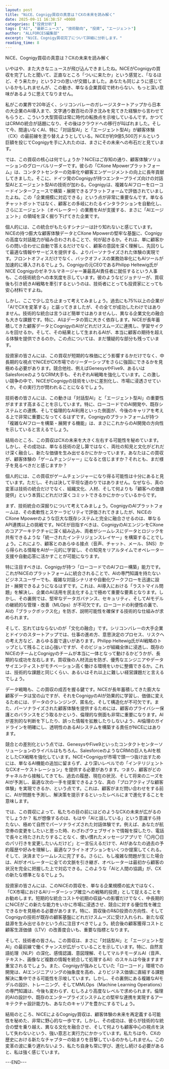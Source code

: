 ```yaml
---
layout: post
title: "NiCE、Cognigy買収の真意は？CXの未来を読み解く"
date: 2025-09-11 16:38:57 +0000
categories: ["投資分析"]
tags: ["AI", "最新ニュース", "技術動向", "投資", "エージェント"]
author: "ALLFORCES編集部"
excerpt: "NiCE、Cognigy買収完了について詳細に分析します。"
reading_time: 8
---
```


NiCE、Cognigy買収の真意は？CXの未来を読み解く

いやはや、また大きなニュースが飛び込んできましたね。NiCEがCognigyの買収を完了したと聞いて、正直なところ「ついに来たか」という感覚と、「なるほど、そう来たか」という2つの思いが交錯しました。あなたも同じように感じているかもしれませんが、この動き、単なる企業買収で終わらない、もっと深い意味があるように思えてなりません。

私がこの業界で20年近く、シリコンバレーのガレージスタートアップから日本の大企業のAI導入まで、文字通り数百社の浮き沈みを見てきた経験から言わせてもらうと、こういう大型買収は常に時代の転換点を示唆しているんです。かつてはCRMの統合が話題になり、その後はクラウドへの移行が叫ばれました。そして今、間違いなくAI、特に「対話型AI」と「エージェント型AI」が顧客体験（CX）の最前線を塗り替えようとしている。NiCEが約9億5,500万ドルという巨額を投じてCognigyを手に入れたのは、まさにその未来への布石だと見ています。

では、この買収の核心は何でしょうか？NiCEはご存知の通り、顧客体験ソリューションのグローバルリーダーです。彼らの「CXone Mpowerプラットフォーム」は、コンタクトセンターの効率化や顧客エンゲージメントの向上に長年貢献してきました。そこに、ドイツ発のCognigyが持つエンタープライズ向けの対話型AIとエージェント型AIの技術が加わる。Cognigyは、複雑なAIフローをローコードインターフェースで構築・展開できるプラットフォームで評価されていましたよね。この「企業規模に対応できる」という点が非常に重要なんです。単なるチャットボットではなく、顧客との多岐にわたるインタラクションを自動化し、さらにエージェント（オペレーター）の業務をAIが支援する、まさに「AIエージェント」の領域を深く掘り下げてきた企業です。

個人的には、この統合がもたらすシナジーは計り知れないと感じています。NiCEの持つ膨大な顧客体験データとCXone Mpowerの堅牢な基盤に、Cognigyの高度な対話能力が組み合わされることで、何が起きるか。それは、単に顧客からの問い合わせに自動で答えるだけでなく、顧客の意図を深く理解し、先回りして最適な情報やサービスを提供する、よりパーソナライズされた体験の実現です。フロントオフィスだけでなく、バックオフィスの業務効率化にもAIツールが加速的に導入されるでしょう。Cognigyの元CEOであるPhilipp Heltewig氏がNICE Cognigyのゼネラルマネージャー兼最高AI責任者に就任するという人事も、この技術統合への本気度を示しています。彼のようなビジョナリーが、買収後も引き続きAI戦略を牽引するというのは、技術者にとっても投資家にとっても安心材料ですよね。

しかし、ここで少し立ち止まって考えてみましょう。過去にも75%以上の企業が「AIでCXを変革する」と謳ってきましたが、その全てが成功したわけではありません。技術的な統合は言うほど簡単ではありませんし、異なる企業文化の融合も大きな課題です。特に、AIはデータの質に大きく依存します。NiCEが長年蓄積してきた顧客データとCognigyのAIがどれだけスムーズに連携し、学習サイクルを回せるか。そして、その結果として生まれるAIが、本当に顧客の期待を超える体験を提供できるのか。この点については、まだ懐疑的な部分も残っています。

投資家の皆さんには、この買収が短期的な株価にどう影響するかだけでなく、中長期的な視点でNiCEがCX市場でのリーダーシップをさらに強固にできるかを見極める必要があります。競合他社、例えばGenesysやFive9、あるいはSalesforceのようなCRM大手も、それぞれAI戦略を強化しています。この激しい競争の中で、NiCEがCognigyの技術をいかに差別化し、市場に浸透させていくか。その実行力が問われることになるでしょう。

技術者の皆さんには、この動きは「対話型AI」と「エージェント型AI」の重要性がますます高まることを示しています。特に、ローコードでのAI開発や、既存システムとの連携、そして倫理的なAI利用といった側面が、今後のキャリアを考える上で非常に重要になってくるはずです。Cognigyのプラットフォームが持つ「複雑なAIフローを構築・展開する機能」は、まさにこれからのAI開発の方向性を示していると言えるでしょう。

結局のところ、この買収はCXの未来を大きく左右する可能性を秘めています。しかし、その成功は、単なる技術の足し算ではなく、両社の知見と文化がどれだけ深く融合し、新たな価値を生み出せるかにかかっています。あなたはこの買収が、顧客体験の「ゲームチェンジャー」になると信じますか？それとも、まだ様子を見るべきだと感じますか？

個人的には、この買収がゲームチェンジャーになり得る可能性は十分にあると見ています。ただし、それは決して平坦な道のりではありません。なぜなら、真の変革は技術の統合だけでなく、組織文化、人材、そして何よりも「顧客への価値提供」という本質にどれだけ深くコミットできるかにかかっているからです。

まず、技術統合の深掘りについて考えてみましょう。CognigyのAIプラットフォームは、その柔軟性とスケーラビリティで評価されてきましたが、NiCEのCXone Mpowerのような巨大な既存システムと完全に融合させるのは、単なるAPI連携以上の挑戦です。NiCEが目指すべきは、CognigyのAIエンジンをCXoneのコアアーキテクチャに深く組み込み、両者がシームレスにデータとロジックを共有できるような「統一されたインテリジェンスレイヤー」を構築することでしょう。これにより、顧客とのあらゆる接点（音声、チャット、メール、SNS）から得られる情報をAIが一元的に学習し、その知見をリアルタイムでオペレーター支援や自動応答に活かすことが可能になります。

特に注目すべきは、Cognigyが持つ「ローコードでのAIフロー構築」能力です。これがNiCEのプラットフォームに統合されることで、AIの専門知識を持たないビジネスユーザーでも、複雑な対話シナリオや自動化ワークフローを迅速に設計・展開できるようになるはずです。これは、AI導入における「ラストマイル問題」を解決し、企業のAI活用を民主化する上で極めて重要な要素となります。しかし、その裏側では、堅牢なデータガバナンス、セキュリティ、そしてAIモデルの継続的な管理・改善（MLOps）が不可欠です。ローコードの利便性の裏で、AIの「ブラックボックス化」を防ぎ、説明可能性を確保する技術的な仕組みが求められます。

そして、忘れてはならないのが「文化の融合」です。シリコンバレーの大手企業とドイツのスタートアップでは、仕事の進め方、意思決定のプロセス、リスクへの考え方など、あらゆる面で違いがあります。Philipp Heltewig氏がAI戦略のトップとして残ることは心強いですが、そのビジョンが組織全体に浸透し、既存のNiCEのチームとCognigyのチームが本当に一体となって動けるかどうかが、長期的な成功を左右します。買収後の人材流出を防ぎ、優秀なエンジニアやデータサイエンティストがモチベーション高く働ける環境をいかに整備できるか。これは、技術的な課題と同じくらい、あるいはそれ以上に難しい経営課題だと言えるでしょう。

データ戦略も、この買収の成否を握る鍵です。NiCEが長年蓄積してきた膨大な顧客データは宝の山ですが、それをCognigyのAIが効果的に学習し、価値に変えるためには、データのクレンジング、匿名化、そして構造化が不可欠です。また、パーソナライズされた顧客体験を提供するためには、顧客のプライバシー保護とのバランスをどう取るかという、倫理的な側面も非常に重要になります。AIが差別的な判断を下したり、誤った情報を拡散したりしないよう、AI倫理のガイドラインを明確にし、透明性のあるAIシステムを構築する責任がNiCEにはあります。

競合との差別化という点では、GenesysやFive9といったコンタクトセンターソリューションのライバルはもちろん、SalesforceのようなCRMの巨人もAIを核としたCX戦略を強化しています。NiCE+Cognigyが市場で頭一つ抜け出すためには、単なるAI機能の追加に留まらず、より深いレベルでの「インテリジェントなCXオーケストレーション」を提供する必要があります。つまり、顧客がどのチャネルから接触してきても、過去の履歴、現在の状況、そして将来のニーズをAIが予測し、最適な次の一手を提案できるような、真の「プロアクティブな顧客体験」を実現できるか、という点です。これは、顧客がまだ問い合わせをする前に、AIが問題を予測し、解決策を提示するといったレベルにまで進化することを意味します。

では、この買収によって、私たちの目の前にはどのようなCXの未来が広がるのでしょうか？
私が想像するのは、もはや「AIと話している」という意識すら持たない、極めて自然でパーソナライズされた対話体験です。例えば、あなたが航空券の変更をしたいと思った時、わざわざウェブサイトで情報を探したり、電話で長々と待たされたりすることなく、使い慣れたメッセージアプリで「〇月〇日のパリ行きを変更したいんだけど」と一言伝えるだけで、AIがあなたの過去の予約履歴や好みを理解し、最適なフライトオプションをいくつか提案してくれる。そして、決済までシームレスに完了する。さらに、もし複雑な問題が生じた場合は、AIがオペレーターに全ての文脈を引き継ぎ、オペレーターは最初から顧客の状況を完全に把握した上で対応できる。このような「AIと人間の協調」が、CXの新たな標準となるでしょう。

投資家の皆さんには、このNiCEの買収を、単なる企業規模の拡大ではなく、「CX市場におけるAIリーダーシップ確立への戦略的投資」として捉えることをお勧めします。短期的な統合コストや初期の収益への影響だけでなく、中長期的にNiCEがこの新たな能力をいかに市場に浸透させ、競合に対する優位性を確立できるかを見極める必要があります。特に、買収後のR&D投資の方向性、そしてCognigyの技術が既存の顧客基盤にどれだけスムーズに受け入れられ、新たな収益源を生み出せるかという点に注目すべきでしょう。統合後の顧客獲得コストと顧客生涯価値（LTV）の改善度合いも、重要な指標となります。

そして、技術者の皆さん。この買収は、まさに「対話型AI」と「エージェント型AI」の最前線で働くチャンスが広がっていることを示しています。特に、自然言語処理（NLP）の深化、感情認識、意図理解、そしてマルチモーダルAI（音声、テキスト、画像など複数の情報を統合して処理するAI）のスキルは今後ますます重宝されるでしょう。また、Cognigyが強みとしていた「ローコード」環境での開発は、AIエンジニアリングの抽象度を高め、よりビジネス価値に直結する課題解決に集中できる可能性を示唆しています。しかし、その裏側にある複雑なAIモデルの設計、トレーニング、そしてMMLOps（Machine Learning Operations）の専門知識は、今後も変わらず、むしろより高度なレベルで求められます。倫理的AIの設計や、既存のエンタープライズシステムとの堅牢な連携を実現するアーキテクチャ設計能力も、あなたのキャリアを豊かにするでしょう。

結局のところ、NiCEによるCognigy買収は、顧客体験の未来を再定義する可能性を秘めた、非常に野心的な一歩です。しかし、その成功は、彼らが技術的な統合の壁を乗り越え、異なる文化を融合させ、そして何よりも顧客中心の視点を決して失わないという、強い意志と実行力にかかっています。私たちは今、CXの歴史における新たなチャプターの始まりを目撃しているのかもしれません。この変革の波に乗り遅れないよう、私たち自身も常に学び、進化し続ける必要があると、私は強く感じています。

---END---